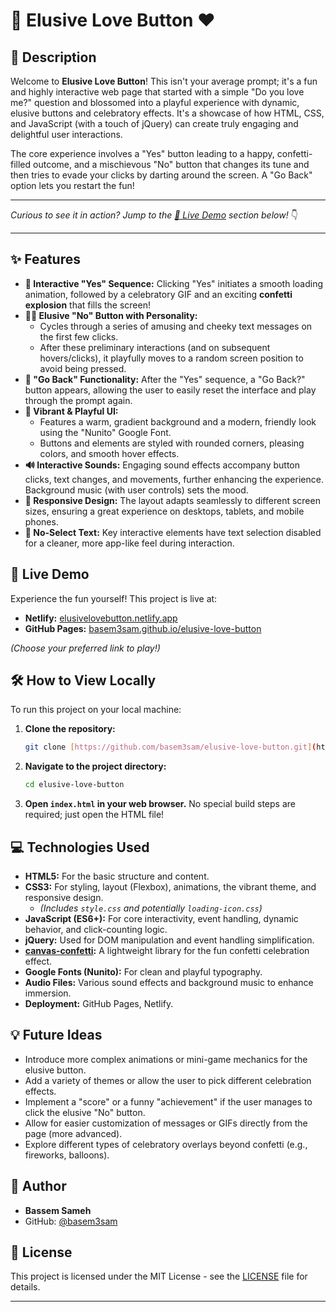 # 🎉 Elusive Love Button ❤️

## 🌟 Description

Welcome to **Elusive Love Button**! This isn't your average prompt; it's a fun and highly interactive web page that started with a simple "Do you love me?" question and blossomed into a playful experience with dynamic, elusive buttons and celebratory effects. It's a showcase of how HTML, CSS, and JavaScript (with a touch of jQuery) can create truly engaging and delightful user interactions.

The core experience involves a "Yes" button leading to a happy, confetti-filled outcome, and a mischievous "No" button that changes its tune and then tries to evade your clicks by darting around the screen. A "Go Back" option lets you restart the fun!

---

*Curious to see it in action? Jump to the [🚀 Live Demo](#-live-demo) section below!* 👇

---

## ✨ Features

* **💖 Interactive "Yes" Sequence:** Clicking "Yes" initiates a smooth loading animation, followed by a celebratory GIF and an exciting **confetti explosion** that fills the screen!
* **🏃‍♂️ Elusive "No" Button with Personality:**
    * Cycles through a series of amusing and cheeky text messages on the first few clicks.
    * After these preliminary interactions (and on subsequent hovers/clicks), it playfully moves to a random screen position to avoid being pressed.
* **🔄 "Go Back" Functionality:** After the "Yes" sequence, a "Go Back?" button appears, allowing the user to easily reset the interface and play through the prompt again.
* **🎨 Vibrant & Playful UI:**
    * Features a warm, gradient background and a modern, friendly look using the "Nunito" Google Font.
    * Buttons and elements are styled with rounded corners, pleasing colors, and smooth hover effects.
* **🔊 Interactive Sounds:** Engaging sound effects accompany button clicks, text changes, and movements, further enhancing the experience. Background music (with user controls) sets the mood.
* **📱 Responsive Design:** The layout adapts seamlessly to different screen sizes, ensuring a great experience on desktops, tablets, and mobile phones.
* **🚫 No-Select Text:** Key interactive elements have text selection disabled for a cleaner, more app-like feel during interaction.

## 🚀 Live Demo

Experience the fun yourself! This project is live at:

* **Netlify:** [elusivelovebutton.netlify.app](https://elusivelovebutton.netlify.app/)
* **GitHub Pages:** [basem3sam.github.io/elusive-love-button](https://basem3sam.github.io/elusive-love-button/)

*(Choose your preferred link to play!)*

## 🛠️ How to View Locally

To run this project on your local machine:

1.  **Clone the repository:**
    ```bash
    git clone [https://github.com/basem3sam/elusive-love-button.git](https://github.com/basem3sam/elusive-love-button.git)
    ```
2.  **Navigate to the project directory:**
    ```bash
    cd elusive-love-button
    ```
3.  **Open `index.html` in your web browser.**
    No special build steps are required; just open the HTML file!

## 💻 Technologies Used

* **HTML5:** For the basic structure and content.
* **CSS3:** For styling, layout (Flexbox), animations, the vibrant theme, and responsive design.
    * _(Includes `style.css` and potentially `loading-icon.css`)_
* **JavaScript (ES6+):** For core interactivity, event handling, dynamic behavior, and click-counting logic.
* **jQuery:** Used for DOM manipulation and event handling simplification.
* **[canvas-confetti](https://github.com/catdad/canvas-confetti):** A lightweight library for the fun confetti celebration effect.
* **Google Fonts (Nunito):** For clean and playful typography.
* **Audio Files:** Various sound effects and background music to enhance immersion.
* **Deployment:** GitHub Pages, Netlify.

## 💡 Future Ideas

* Introduce more complex animations or mini-game mechanics for the elusive button.
* Add a variety of themes or allow the user to pick different celebration effects.
* Implement a "score" or a funny "achievement" if the user manages to click the elusive "No" button.
* Allow for easier customization of messages or GIFs directly from the page (more advanced).
* Explore different types of celebratory overlays beyond confetti (e.g., fireworks, balloons).

## 👤 Author

* **Bassem Sameh**
* GitHub: [@basem3sam](https://github.com/basem3sam)

## 📄 License

This project is licensed under the MIT License - see the [LICENSE](LICENSE) file for details.

---